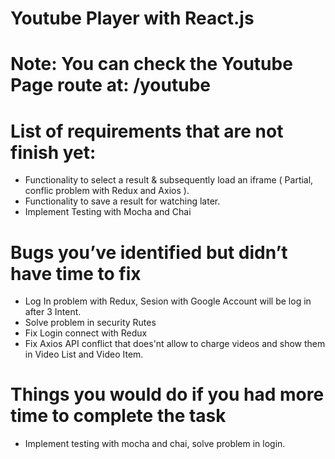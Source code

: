 # Youtube Player with React.js
# Note: You can check the Youtube Page route at: /youtube 
# List of requirements that are not finish yet: 
  - Functionality to select a result & subsequently load an iframe ( Partial, conflic problem with Redux and Axios ). 
  - Functionality to save a result for watching later.
  - Implement Testing with Mocha and Chai
 
# Bugs you’ve identified but didn’t have time to fix
  - Log In problem with Redux, Sesion with Google Account will be log in after 3 Intent.
  - Solve problem in security Rutes
  - Fix Login connect with Redux
  - Fix Axios API conflict that does'nt allow to charge videos and show them in Video List and Video Item.

# Things you would do if you had more time to complete the task
  - Implement testing with mocha and chai, solve problem in login.
